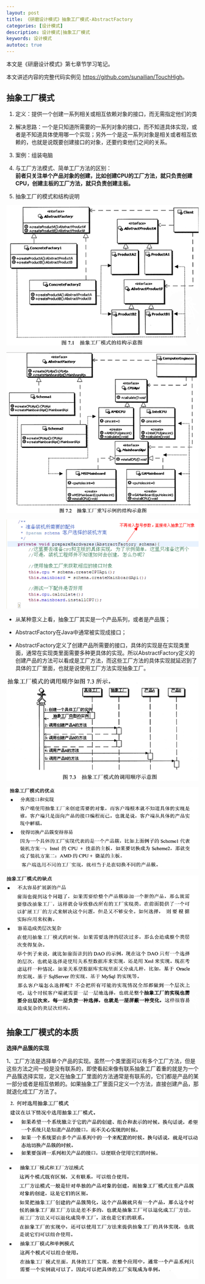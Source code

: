 ```yaml
---
layout: post
title: 《研磨设计模式》抽象工厂模式-AbstractFactory
categories: [设计模式]
description: 设计模式|抽象工厂模式
keywords: 设计模式
autotoc: true
---
```


本文是《研磨设计模式》第七章节学习笔记。

本文讲述内容的完整代码实例见 <https://github.com/sunailian/TouchHigh>。

## 抽象工厂模式

1. 定义：提供一个创建一系列相关或相互依赖对象的接口，而无需指定他们的类
 
2. 解决思路：一个是只知道所需要的一系列对象的接口，而不知道具体实现，或者是不知道具体使用哪一个实现；另外一个是这一系列对象是相关或者相互依赖的，也就是说既要创建接口的对象，还要约束他们之间的关系。
 
3. 案例：组装电脑
 
4. 与工厂方法模式、简单工厂方法的区别：<br/>
    **前者只关注单个产品对象的创建，比如创建CPU的工厂方法，就只负责创建CPU，创建主板的工厂方法，就只负责创建主板。**
 
5. 抽象工厂的模式和结构说明

![](/images/posts/designpattern/AbstractFactory-1.png)

![](/images/posts/designpattern/AbstractFactory-2.png)

![](/images/posts/designpattern/AbstractFactory-3.png)

- 从某种意义上看，抽象工厂其实是一个产品系列，或者是产品簇；
 
- AbstractFactory在Java中通常被实现成接口；
 
- AbstractFactory定义了创建产品所需要的接口，具体的实现是在实现类里面，通常在实现类里面需要多种更具体的实现。所以AbstractFactory定义的创建产品的方法可以看成是工厂方法，而这些工厂方法的具体实现就延迟到了具体的工厂里面，也就是说使用工厂方法实现抽象工厂。

![](/images/posts/designpattern/AbstractFactory-4.png)

![](/images/posts/designpattern/AbstractFactory-5.png)

![](/images/posts/designpattern/AbstractFactory-6.png)

## 抽象工厂模式的本质

**选择产品簇的实现**<br/>
 
1、工厂方法是选择单个产品的实现。虽然一个类里面可以有多个工厂方法，但是这些方法之间一般是没有联系的，即使看起来像有联系抽象工厂着重的就是为一个产品簇选择实现，定义在抽象工厂里面的方法通常是有联系的，它们都是产品的某一部分或者是相互依赖的。如果抽象工厂里面只定义一个方法，直接创建产品，那就退化成工厂方法了。

![](/images/posts/designpattern/AbstractFactory-7.png)

![](/images/posts/designpattern/AbstractFactory-8.png)